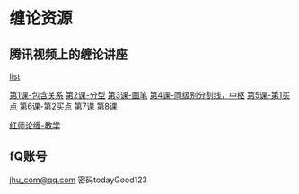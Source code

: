 # 缠论资源

## 腾讯视频上的缠论讲座

[list](http://v.qq.com/x/search/?searchSession=tabid=%E5%85%A8%E9%83%A8|0,%E8%B4%A2%E7%BB%8F|13,%E6%95%99%E8%82%B2|15,%E5%85%B6%E5%AE%83|7&preQid=5Raoz1YoEmrpvIqvK0DU371cxDxsTT_lZOuOlC2lYSTHPjJshdjR4g&q=%E7%BC%A0%E8%AE%BA%20%20%E6%BB%9A%E9%9B%AA%E7%90%83%E7%A0%94%E4%B9%A0%E7%A4%BE&queryFrom=3&isNeedQc=false&filterValue=undefined&cur=1&pageContext=)

[第1课-包含关系](https://v.qq.com/x/page/a07659fptl5.html)
[第2课-分型](https://v.qq.com/x/page/l0768l7c37f.html)
[第3课-画笔](https://v.qq.com/x/page/z07793r2nrh.html)
[第4课-同级别分割线，中枢](https://v.qq.com/x/page/q0700iwyscw.html)
[第5课-第1买点](https://v.qq.com/x/page/t0712zeoony.html)
[第6课-第2买点](https://v.qq.com/x/page/v0741ekyyfl.html)
[第7课](https://v.qq.com/x/page/v0753akzw2o.html)
[第8课](https://v.qq.com/x/page/r0779fp4r2p.html)

[红师论缠-教学](https://mp.weixin.qq.com/mp/homepage?__biz=MzU2MDE2NTQ5Nw==&hid=1&sn=e1d29a9c769fed7ed9ad5615127f28f7&scene=18&uin=&key=&devicetype=Windows+10+x64&version=63010043&lang=zh_CN&ascene=7&fontgear=3)



 
 

## fQ账号

jhu_com@qq.com
密码todayGood123


 
